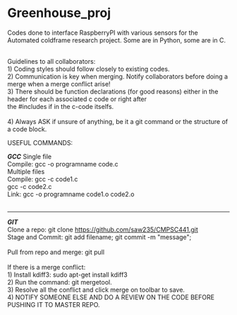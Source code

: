 # Greenhouse_proj<br />
Codes done to interface RaspberryPI with various sensors for the Automated coldframe research project. Some are in Python, some are in C.

<br />
Guidelines to all collaborators:<br />
1) Coding styles should follow closely to existing codes.<br />
2) Communication is key when merging. Notify collaborators before doing a merge when a merge conflict arise!<br />
3) There should be function declarations (for good reasons) either in the header for each associated c code or right after<br />       the #includes if in the c-code itselfs. <br />
<br />
4) Always ASK if unsure of anything, be it a git command or the structure of a code block. <br />


USEFUL COMMANDS:

*****GCC*****
Single file<br />
Compile: gcc -o programname code.c
<br />
Multiple files<br />
Compile: gcc -c code1.c<br />
         gcc -c code2.c<br />
Link:    gcc -o programname code1.o code2.o<br />
<br />
**************
*****GIT*****
<br />
Clone a repo: git clone https://github.com/saw235/CMPSC441.git<br />
Stage and Commit:  git add filename; git commit -m "message";<br />
<br />
Pull from repo and merge: git pull<br />
<br />
If there is a merge conflict:<br />
    1) Install kdiff3: sudo apt-get install kdiff3<br />
    2) Run the command: git mergetool.<br />
    3) Resolve all the conflict and click merge on toolbar to save.<br />
    4) NOTIFY SOMEONE ELSE AND DO A REVIEW ON THE CODE BEFORE PUSHING IT TO MASTER REPO.
    
